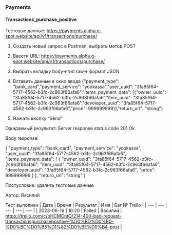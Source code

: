 ### Payments
#### Transactions_purchase_positive

Тестовые данные: https://payments.alpha.g-spot.website/api/v1/transactions/purchase/


1. Создать новый запрос в Postman, выбрать метод POST

2. Ввести URL: https://payments.alpha.g-spot.website/api/v1/transactions/purchase/

3. Выбрать вкладку body=>тип raw=> формат JSON

4. Вставить данные в окно ввода                                                                           {"payment_type": "bank_card","payment_service": "yookassa","user_uuid": "3fa85f64-5717-4562-b3fc-2c963f66afa6","items_payment_data": [{"owner_uuid": "3fa85f64-5717-4562-b3fc-2c963f66afa6","item_uuid": "3fa85f64-5717-4562-b3fc-2c963f66afa6","developer_uuid": "3fa85f64-5717-4562-b3fc-2c963f66afa6","price": 999999999}],"return_url": "string"}

5. Нажать кнопку “Send”

Ожидаемый результат: Server response status code 201 Ok

Body response:

{
  "payment_type": "bank_card",
  "payment_service": "yookassa",
  "user_uuid": "3fa85f64-5717-4562-b3fc-2c963f66afa6",
  "items_payment_data": [
    {
      "owner_uuid": "3fa85f64-5717-4562-b3fc-2c963f66afa6",
      "item_uuid": "3fa85f64-5717-4562-b3fc-2c963f66afa6",
      "developer_uuid": "3fa85f64-5717-4562-b3fc-2c963f66afa6",
      "price": 999999999
    }
  ],
  "return_url": "string"
}

Постусловие: удалить тестовые данные

Автор: Василий

Тест выполнен
|     Дата   | Время | Результат |   Имя   | Баг № Trello |
|     ---    |  ---  |    ---    |   ---   |      ---     |
| 2023-06-16 | 16:20 |   Failed  | Василий | https://trello.com/c/oHCMCntQ/214-400-bad-request-transactionspurchasepositive-%D0%BD%D0%B0-%D0%BC%D0%B5%D1%82%D0%BE%D0%B4-post | 